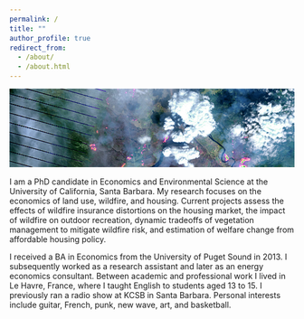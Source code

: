 ```yaml
---
permalink: /
title: ""
author_profile: true
redirect_from: 
  - /about/
  - /about.html
---
```


![](images/ft_mcmurray_wiki.png)

I am a PhD candidate in Economics and Environmental Science at the University of California, Santa Barbara. My research focuses on the economics of land use, wildfire, and housing. Current projects assess the effects of wildfire insurance distortions on the housing market, the impact of wildfire on outdoor recreation, dynamic tradeoffs of vegetation management to mitigate wildfire risk, and estimation of welfare change from affordable housing policy.

I received a BA in Economics from the University of Puget Sound in 2013. I subsequently worked as a research assistant and later as an energy economics consultant. Between academic and professional work I lived in Le Havre, France, where I taught English to students aged 13 to 15. I previously ran a radio show at KCSB in Santa Barbara. Personal interests include guitar, French, punk, new wave, art, and basketball.